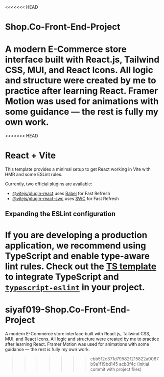 <<<<<<< HEAD
# Shop.Co-Front-End-Project
A modern E-Commerce store interface built with React.js, Tailwind CSS, MUI, and React Icons. All logic and structure were created by me to practice after learning React. Framer Motion was used for animations with some guidance — the rest is fully my own work.
=======
<<<<<<< HEAD
# React + Vite

This template provides a minimal setup to get React working in Vite with HMR and some ESLint rules.

Currently, two official plugins are available:

- [@vitejs/plugin-react](https://github.com/vitejs/vite-plugin-react/blob/main/packages/plugin-react/README.md) uses [Babel](https://babeljs.io/) for Fast Refresh
- [@vitejs/plugin-react-swc](https://github.com/vitejs/vite-plugin-react-swc) uses [SWC](https://swc.rs/) for Fast Refresh

## Expanding the ESLint configuration

If you are developing a production application, we recommend using TypeScript and enable type-aware lint rules. Check out the [TS template](https://github.com/vitejs/vite/tree/main/packages/create-vite/template-react-ts) to integrate TypeScript and [`typescript-eslint`](https://typescript-eslint.io) in your project.
=======
# siyaf019-Shop.Co-Front-End-Project
A modern E-Commerce store interface built with React.js, Tailwind CSS, MUI, and React Icons. All logic and structure were created by me to practice after learning React. Framer Motion was used for animations with some guidance — the rest is fully my own work.
>>>>>>> cbb5f2c371d79582f215822a9087b9a1f19bd145
>>>>>>> acb3f4c (Initial commit with project files)
